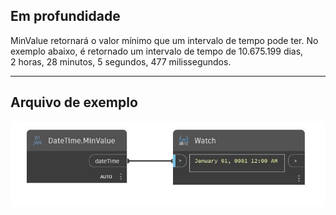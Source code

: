 ## Em profundidade
MinValue retornará o valor mínimo que um intervalo de tempo pode ter. No exemplo abaixo, é retornado um intervalo de tempo de 10.675.199 dias, 2 horas, 28 minutos, 5 segundos, 477 milissegundos.
___
## Arquivo de exemplo

![MinValue](./DSCore.DateTime.MinValue_img.jpg)

